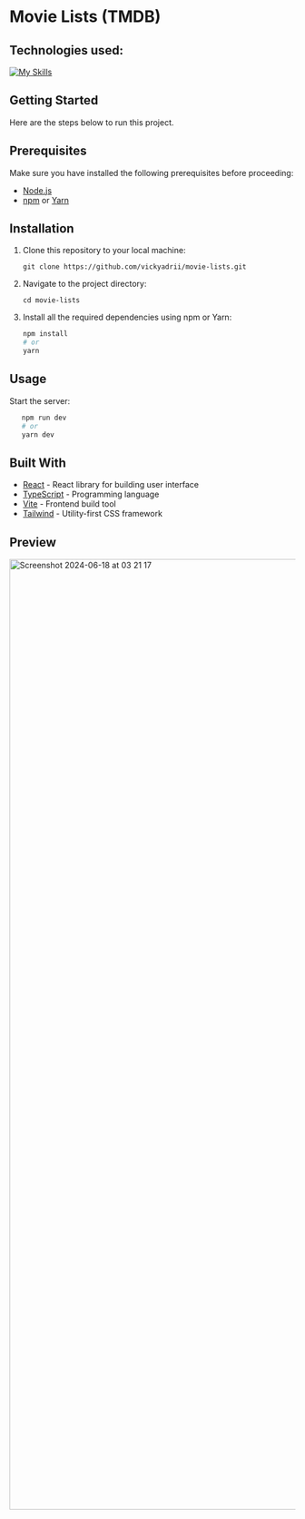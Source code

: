 # Movie Lists (TMDB)

## Technologies used:

[![My Skills](https://skillicons.dev/icons?i=react,ts,vite,tailwind)](https://skillicons.dev)

## Getting Started

Here are the steps below to run this project.

## Prerequisites

Make sure you have installed the following prerequisites before proceeding:

- [Node.js](https://nodejs.org/)
- [npm](https://www.npmjs.com/) or [Yarn](https://yarnpkg.com/)

## Installation

1. Clone this repository to your local machine:

   `git clone https://github.com/vickyadrii/movie-lists.git`

2. Navigate to the project directory:

   `cd movie-lists`

3. Install all the required dependencies using npm or Yarn:
   ```bash
   npm install
   # or
   yarn
   ```

## Usage

Start the server:

```bash
   npm run dev
   # or
   yarn dev
```

## Built With

- [React](https://react.dev/) - React library for building user interface
- [TypeScript](https://www.typescriptlang.org/) - Programming language
- [Vite](https://vitejs.dev/guide/) - Frontend build tool
- [Tailwind](https://tailwindcss.com/) - Utility-first CSS framework

## Preview
<img width="1675" alt="Screenshot 2024-06-18 at 03 21 17" src="https://github.com/vickyadrii/movie-lists/assets/76042524/66f4599d-1bac-49c0-a161-b737290eb2e3">
